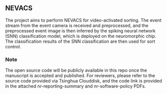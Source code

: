 ## NEVACS

The project aims to perform NEVACS for video-activated sorting. The event stream from the event camera is received and preprocessed, and the preprocessed event image is then inferred by the spiking neural network (SNN) classification model, which is deployed on the neuromorphic chip.  The classification results of the SNN classification are then used for sort control.

### Note
The open source code will be publicly available in this repo once the manuscript is accepted and published. For reviewers, please refer to the source code provided via Tsinghua Clouddisk, and the code link is provided in the attached nr-reporting-summary and nr-software-policy PDFs.
